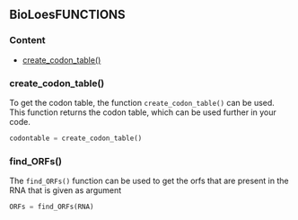 ## BioLoesFUNCTIONS

### Content
* [create_codon_table()](#create_codon_table())

### create_codon_table()
To get the codon table, the function `create_codon_table()` can be used. This function
returns the codon table, which can be used further in your code.
```python
codontable = create_codon_table()
```

### find_ORFs()
The `find_ORFs()` function can be used to get the orfs that are present in the RNA
that is given as argument
```python
ORFs = find_ORFs(RNA)
```